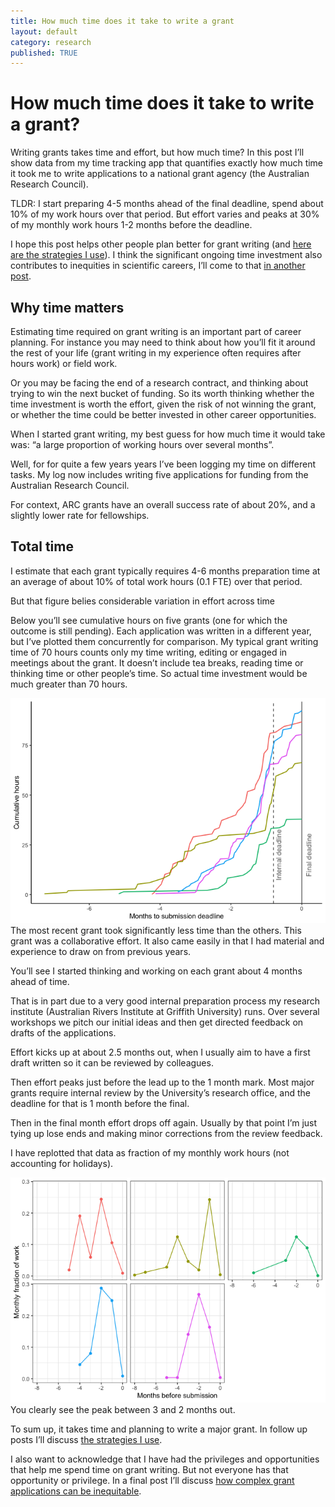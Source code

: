 ```yaml
---
title: How much time does it take to write a grant
layout: default
category: research
published: TRUE
---
```


How much time does it take to write a grant?
===========================================

Writing grants takes time and effort, but how much time? In this post
I’ll show data from my time tracking app that quantifies exactly how
much time it took me to write applications to a national grant agency
(the Australian Research Council).

TLDR: I start preparing 4-5 months ahead of the final deadline, spend
about 10% of my work hours over that period. But effort varies and peaks
at 30% of my monthly work hours 1-2 months before the deadline.

I hope this post helps other people plan better for grant writing (and
[here are the strategies I
use](/research/2021/10/02/grant-writing-strategies.html)). I think the
significant ongoing time investment also contributes to inequities in
scientific careers, I’ll come to that [in another
post](/research/2021/10/02/are-grant-applications-fair.html).

Why time matters
----------------

Estimating time required on grant writing is an important part of career
planning. For instance you may need to think about how you’ll fit it around
the rest of your life (grant writing in my experience often requires after hours
work) or field work.

Or you may be facing the end of a research contract, and thinking about
trying to win the next bucket of funding. So its worth thinking whether
the time investment is worth the effort, given the risk of not winning
the grant, or whether the time could be better invested in other career
opportunities.

When I started grant writing, my best guess for how much time it would
take was: “a large proportion of working hours over several months”.

Well, for for quite a few years years I’ve been logging my time on
different tasks. My log now includes writing five applications for
funding from the Australian Research Council.

For context, ARC grants have an overall success rate of about 20%, and a
slightly lower rate for fellowships.

Total time
----------

I estimate that each grant typically requires 4-6 months preparation
time at an average of about 10% of total work hours (0.1 FTE) over that
period.

But that figure belies considerable variation in effort across time

Below you’ll see cumulative hours on five grants (one for which the
outcome is still pending). Each application was written in a different
year, but I’ve plotted them concurrently for comparison. My typical
grant writing time of 70 hours counts only my time writing, editing or
engaged in meetings about the grant. It doesn’t include tea breaks,
reading time or thinking time or other people’s time. So actual time
investment would be much greater than 70 hours.

![](/images/2021-10-02-how-long-to-write-a-grant/unnamed-chunk-2-1.png)
The most recent grant took significantly less time than the others. This
grant was a collaborative effort. It also came easily in that I had
material and experience to draw on from previous years.

You’ll see I started thinking and working on each grant about 4 months
ahead of time.

That is in part due to a very good internal preparation process my
research institute (Australian Rivers Institute at Griffith University)
runs. Over several workshops we pitch our initial ideas and then get
directed feedback on drafts of the applications.

Effort kicks up at about 2.5 months out, when I usually aim to have a
first draft written so it can be reviewed by colleagues.

Then effort peaks just before the lead up to the 1 month mark. Most
major grants require internal review by the University’s research
office, and the deadline for that is 1 month before the final.

Then in the final month effort drops off again. Usually by that point
I’m just tying up lose ends and making minor corrections from the review
feedback.

I have replotted that data as fraction of my monthly work hours (not
accounting for holidays).

![](/images/2021-10-02-how-long-to-write-a-grant/unnamed-chunk-3-1.png)
You clearly see the peak between 3 and 2 months out.

To sum up, it takes time and planning to write a major grant. In follow
up posts I’ll discuss [the strategies I use](/research/2021/10/02/grant-writing-strategies.html).

I also want to acknowledge that I have had the privileges and
opportunities that help me spend time on grant writing. But not everyone
has that opportunity or privilege. In a final post I’ll discuss [how
complex grant applications can be inequitable](/research/2021/10/02/are-grant-applications-fair.html).
